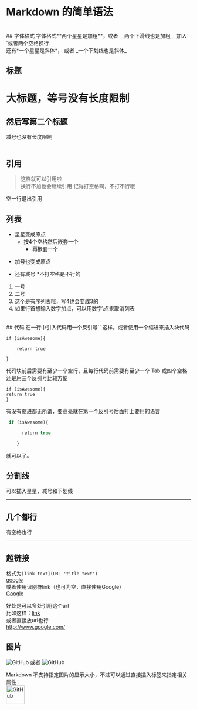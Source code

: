 # Markdown 的简单语法
 <br>
## 字体格式
字体格式**两个星星是加粗**，或者 __两个下滑线也是加粗__ 加入`<br>`或者两个空格换行 <br>
还有*一个星星是斜体*， 或者 _一个下划线也是斜体_

## 标题
大标题，等号没有长度限制
====
然后写第二个标题
---------------
减号也没有长度限制  
 <br>
## 引用
> 这样就可以引用啦  
换行不加也会继续引用
>记得打空格啊，不打不行哦

空一行退出引用
 <br>
## 列表
* 星星变成原点
  * 按4个空格然后嵌套一个
    * 再嵌套一个
+ 加号也变成原点
- 还有减号
*不打空格是不行的
1. 一号
2. 二号
4. 这个是有序列表哦，写4也会变成3的
4. 如果行首想输入数字加点，可以用数字\点来取消列表 
<br>
## 代码  
在一行中引入代码用一个反引号`<title>Markdown</title>` 这样。或者使用一个缩进来插入块代码

    if (isAwesome){

        return true

    }
  
代码块前后需要有至少一个空行，且每行代码前需要有至少一个 Tab 或四个空格  
还是用三个反引号比较方便
```
if (isAwesome){
return true
}
```
有没有缩进都无所谓，要高亮就在第一个反引号后面打上要用的语言
```javascript
 if (isAwesome){

      return true

    }
```
就可以了。
 <br>
 ## 分割线
 可以插入星星，减号和下划线
 *********
 几个都行
 ----------
 有空格也行
 _ _ _ _ _ _ _ _ _ _
 ## 超链接
 格式为`[link text](URL 'title text')`  
 [google](http://www.google.com/ "Google")  
 或者使用识别符link（也可为空，直接使用Google）  
 [Google][link]
 
[link]: http://www.google.com/ "Google"
好处是可以多处引用这个url  
比如这样：[link]  
 或者直接放url也行   
<http://www.google.com/>

 
 ## 图片
 ![GitHub](https://avatars2.githubusercontent.com/u/3265208?v=3&s=100 "GitHub,Social Coding")
或者
![GitHub][github]

[github]: https://avatars2.githubusercontent.com/u/3265208?v=3&s=100 "GitHub,Social Coding"

Markdown 不支持指定图片的显示大小，不过可以通过直接插入<img />标签来指定相关属性：  
<img src="https://avatars2.githubusercontent.com/u/3265208?v=3&s=100" alt="GitHub" title="GitHub,Social Coding" width="50" height="50" />

